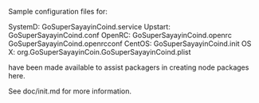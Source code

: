 Sample configuration files for:

SystemD: GoSuperSayayinCoind.service
Upstart: GoSuperSayayinCoind.conf
OpenRC:  GoSuperSayayinCoind.openrc
         GoSuperSayayinCoind.openrcconf
CentOS:  GoSuperSayayinCoind.init
OS X:    org.GoSuperSayayinCoin.GoSuperSayayinCoind.plist

have been made available to assist packagers in creating node packages here.

See doc/init.md for more information.
